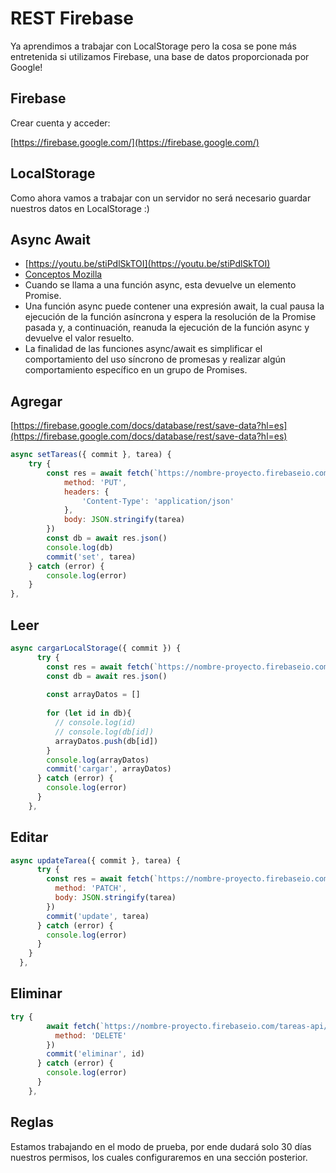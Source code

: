 # REST Firebase

Ya aprendimos a trabajar con LocalStorage pero la cosa se pone más entretenida si utilizamos Firebase, una base de datos proporcionada por Google!

## Firebase
Crear cuenta y acceder:

[https://firebase.google.com/](https://firebase.google.com/)

## LocalStorage
Como ahora vamos a trabajar con un servidor no será necesario guardar nuestros datos en LocalStorage :)

## Async Await
* [https://youtu.be/stiPdlSkTOI](https://youtu.be/stiPdlSkTOI)
* [Conceptos Mozilla](https://developer.mozilla.org/es/docs/Web/JavaScript/Referencia/Sentencias/funcion_asincrona)
* Cuando se llama a una función async, esta devuelve un elemento Promise. 
* Una función async puede contener una expresión await, la cual pausa la ejecución de la función asíncrona y espera la resolución de la Promise pasada y, a continuación, reanuda la ejecución de la función async y devuelve el valor resuelto.
* La finalidad de las funciones async/await es simplificar el comportamiento del uso síncrono de promesas y realizar algún comportamiento específico en un grupo de Promises.

## Agregar

[https://firebase.google.com/docs/database/rest/save-data?hl=es](https://firebase.google.com/docs/database/rest/save-data?hl=es)


```js
async setTareas({ commit }, tarea) {
    try {
        const res = await fetch(`https://nombre-proyecto.firebaseio.com/tareas-api/${tarea.id}.json`, {
            method: 'PUT',
            headers: {
                'Content-Type': 'application/json'
            },
            body: JSON.stringify(tarea)
        })
        const db = await res.json()
        console.log(db)
        commit('set', tarea)
    } catch (error) {
        console.log(error)
    }
},
```

## Leer

```js
async cargarLocalStorage({ commit }) {
      try {
        const res = await fetch(`https://nombre-proyecto.firebaseio.com/tareas-api.json`)
        const db = await res.json()
        
        const arrayDatos = []
        
        for (let id in db){
          // console.log(id)
          // console.log(db[id])
          arrayDatos.push(db[id])
        }
        console.log(arrayDatos)
        commit('cargar', arrayDatos)
      } catch (error) {
        console.log(error)
      }
    },
```

## Editar

```js
async updateTarea({ commit }, tarea) {
      try { 
        const res = await fetch(`https://nombre-proyecto.firebaseio.com/tareas-api/${tarea.id}.json`, {
          method: 'PATCH',
          body: JSON.stringify(tarea)
        })
        commit('update', tarea)
      } catch (error) {
        console.log(error)
      }
    }
  },
```

## Eliminar

```js
try {
        await fetch(`https://nombre-proyecto.firebaseio.com/tareas-api/${id}.json`, {
          method: 'DELETE'
        })
        commit('eliminar', id)
      } catch (error) {
        console.log(error)
      }
    },
```

## Reglas
Estamos trabajando en el modo de prueba, por ende dudará solo 30 días nuestros permisos, los cuales configuraremos en una sección posterior.
